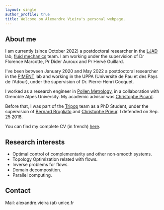 ```yaml
---
layout: single
author_profile: true
title: Welcome on Alexandre Vieira's personal webpage.
---
```


## About me

I am currently (since October 2022) a postdoctoral researcher in the [LJAD](https://math.unice.fr/) lab, [fluid mechanics](https://math.unice.fr/laboratoire/equipes-de-recherche/mod%c3%a9lisation-num%c3%a9rique-et-dynamique-des-fluides.html) team. I am working under the supervision of Dr Florence Marcotte, Pr Dider Auroux and Pr Hervé Guillard.

I've been between January 2020 and May 2022 a postdoctoral researcher in the [PIMENT](https://piment.univ-reunion.fr/) lab and working in the UPPA (Université de Pau et des Pays de l'Adour), under the supervision of Dr. Pierre-Henri Cocquet.

I worked as a research engineer in [Pollen Metrology](https://pollen-metrology.com/), in a collaboration with Grenoble Alpes University. My academic advisor was [Christophe Picard](http://membres-ljk.imag.fr/picard/). 

Before that, I was part of the [Tripop](https://team.inria.fr/tripop/) team as a PhD Student, under the supervision of [Bernard Brogliato](http://www.inrialpes.fr/bipop/people/brogliato/) and [Christophe Prieur](http://www.gipsa-lab.grenoble-inp.fr/~christophe.prieur). I defended on Sep. 25 2018.

You can find my complete CV (in french) [here](../pdf/CVAlexandreVieira.pdf).

## Research interests
* Optimal control of complementarity and other non-smooth systems.
* Topology Optimization related with flows.
* Inverse problems for flows.
* Domain decomposition.
* Parallel computing.

## Contact
Mail: alexandre.vieira (at) unice.fr
